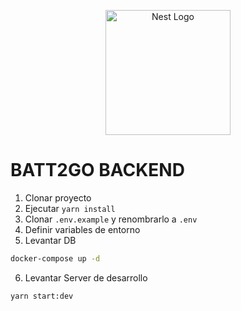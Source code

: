 <p align="center">
  <a href="http://nestjs.com/" target="blank"><img src="https://nestjs.com/img/logo-small.svg" width="200" alt="Nest Logo" /></a>
</p>

# BATT2GO BACKEND

1. Clonar proyecto
2. Ejecutar `yarn install`
3. Clonar `.env.example` y renombrarlo a `.env`
4. Definir variables de entorno
5. Levantar DB

```sh
docker-compose up -d
```

6. Levantar Server de desarrollo

```sh
yarn start:dev
```
